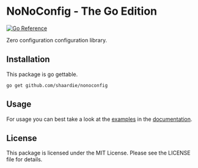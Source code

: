 # NoNoConfig - The Go Edition

[![Go Reference](https://pkg.go.dev/badge/github.com/shaardie/nonoconfig.svg)](https://pkg.go.dev/github.com/shaardie/nonoconfig)

Zero configuration configuration library.

## Installation

This package is go gettable.

```
go get github.com/shaardie/nonoconfig
```

## Usage

For usage you can best take a look at the [examples](https://pkg.go.dev/github.com/shaardie/nonoconfig#pkg-examples) in the [documentation](https://pkg.go.dev/github.com/shaardie/nonoconfig).

## License

This package is licensed under the MIT License. Please see the LICENSE file for details.
